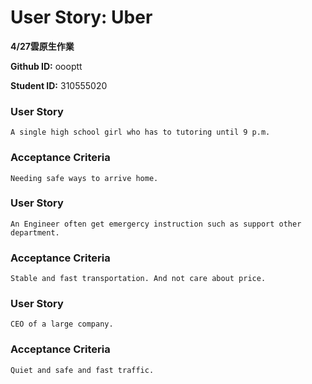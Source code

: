 # User Story: Uber

**4/27雲原生作業**

**Github ID:** oooptt

**Student ID:** 310555020


### User Story
    A single high school girl who has to tutoring until 9 p.m.

### Acceptance Criteria
	Needing safe ways to arrive home. 


### User Story
    An Engineer often get emergercy instruction such as support other department.

### Acceptance Criteria
	Stable and fast transportation. And not care about price.


### User Story
    CEO of a large company.  

### Acceptance Criteria
	Quiet and safe and fast traffic.


